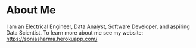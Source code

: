 # About Me

I am an Electrical Engineer, Data Analyst, Software Developer, and aspiring Data Scientist.
To learn more about me see my website: https://soniasharma.herokuapp.com/
